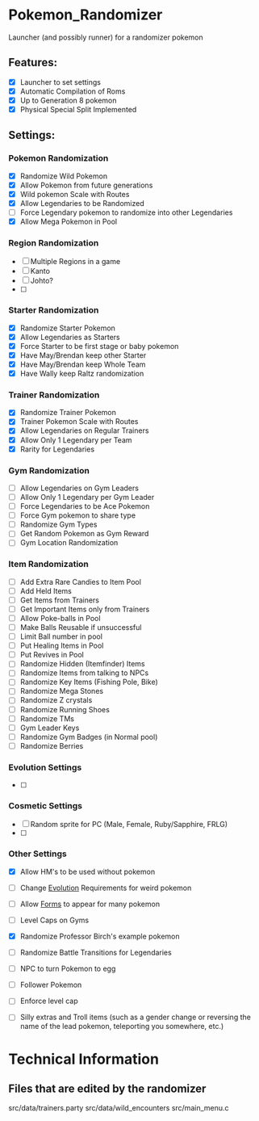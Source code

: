 # Pokemon_Randomizer
Launcher (and possibly runner) for a randomizer pokemon

## Features:

- [x] Launcher to set settings
- [x] Automatic Compilation of Roms
- [x] Up to Generation 8 pokemon
- [x] Physical Special Split Implemented

## Settings:
### Pokemon Randomization
- [x] Randomize Wild Pokemon
- [x] Allow Pokemon from future generations
- [x] Wild pokemon Scale with Routes
- [x] Allow Legendaries to be Randomized
- [ ] Force Legendary pokemon to randomize into other Legendaries
- [x] Allow Mega Pokemon in Pool
### Region Randomization
- [ ] Multiple Regions in a game
- [ ] Kanto
- [ ] Johto?
- [ ] 
### Starter Randomization
- [x] Randomize Starter Pokemon
- [x] Allow Legendaries as Starters
- [x] Force Starter to be first stage or baby pokemon
- [x] Have May/Brendan keep other Starter
- [x] Have May/Brendan keep Whole Team
- [x] Have Wally keep Raltz randomization
### Trainer Randomization
- [x] Randomize Trainer Pokemon
- [x] Trainer Pokemon Scale with Routes
- [x] Allow Legendaries on Regular Trainers
- [x] Allow Only 1 Legendary per Team
- [x] Rarity for Legendaries
### Gym Randomization
- [ ] Allow Legendaries on Gym Leaders
- [ ] Allow Only 1 Legendary per Gym Leader
- [ ] Force Legendaries to be Ace Pokemon
- [ ] Force Gym pokemon to share type
- [ ] Randomize Gym Types
- [ ] Get Random Pokemon as Gym Reward
- [ ] Gym Location Randomization
### Item Randomization
- [ ] Add Extra Rare Candies to Item Pool
- [ ] Add Held Items
- [ ] Get Items from Trainers
- [ ] Get Important Items only from Trainers
- [ ] Allow Poke-balls in Pool
- [ ] Make Balls Reusable if unsuccessful
- [ ] Limit Ball number in pool
- [ ] Put Healing Items in Pool
- [ ] Put Revives in Pool
- [ ] Randomize Hidden (Itemfinder) Items
- [ ] Randomize Items from talking to NPCs
- [ ] Randomize Key Items (Fishing Pole, Bike)
- [ ] Randomize Mega Stones
- [ ] Randomize Z crystals
- [ ] Randomize Running Shoes
- [ ] Randomize TMs
- [ ] Gym Leader Keys
- [ ] Randomize Gym Badges (in Normal pool)
- [ ] Randomize Berries
### Evolution Settings
- [ ]
### Cosmetic Settings
- [ ] Random sprite for PC (Male, Female, Ruby/Sapphire, FRLG)
- [ ] 
### Other Settings
- [x] Allow HM's to be used without pokemon
- [ ] Change [Evolution](evolution.md) Requirements for weird pokemon
- [ ] Allow [Forms](forms.md) to appear for many pokemon
- [ ] Level Caps on Gyms
- [x] Randomize Professor Birch's example pokemon
- [ ] Randomize Battle Transitions for Legendaries
- [ ] NPC to turn Pokemon to egg
- [ ] Follower Pokemon
- [ ] Enforce level cap
- [ ] Silly extras and Troll items (such as a gender change or reversing the name of the lead pokemon, teleporting you somewhere, etc.)



# Technical Information

## Files that are edited by the randomizer
src/data/trainers.party
src/data/wild_encounters
src/main_menu.c